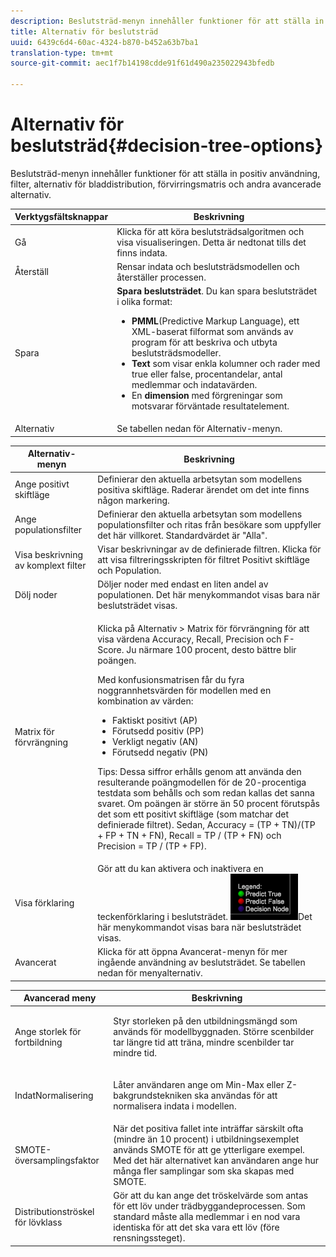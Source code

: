 ```yaml
---
description: Beslutsträd-menyn innehåller funktioner för att ställa in positiv användning, filter, alternativ för bladdistribution, förvirringsmatris och andra avancerade alternativ.
title: Alternativ för beslutsträd
uuid: 6439c6d4-60ac-4324-b870-b452a63b7ba1
translation-type: tm+mt
source-git-commit: aec1f7b14198cdde91f61d490a235022943bfedb

---
```



# Alternativ för beslutsträd{#decision-tree-options}

Beslutsträd-menyn innehåller funktioner för att ställa in positiv användning, filter, alternativ för bladdistribution, förvirringsmatris och andra avancerade alternativ.

<table id="table_0CBCCB0856E2469EBE8846B413CAB114"> 
 <thead> 
  <tr> 
   <th colname="col1" class="entry"> Verktygsfältsknappar </th> 
   <th colname="col2" class="entry"> Beskrivning </th> 
  </tr>
 </thead>
 <tbody> 
  <tr> 
   <td colname="col1"> Gå </td> 
   <td colname="col2"> Klicka för att köra beslutsträdsalgoritmen och visa visualiseringen. Detta är nedtonat tills det finns indata. </td> 
  </tr> 
  <tr> 
   <td colname="col1"> Återställ </td> 
   <td colname="col2"> Rensar indata och beslutsträdsmodellen och återställer processen. </td> 
  </tr> 
  <tr> 
   <td colname="col1"> Spara </td> 
   <td colname="col2"><b>Spara beslutsträdet</b>. Du kan spara beslutsträdet i olika format: 
    <ul id="ul_F7C7836C06D64912893113E8EEA05704"> 
     <li id="li_D2D8451A679243F1BC67C3B80CA5F83F"><b>PMML</b>(Predictive Markup Language), ett XML-baserat filformat som används av program för att beskriva och utbyta beslutsträdsmodeller. </li> 
     <li id="li_88C4B3E050CA4EFC9B7FA8BD446A9C55"><b>Text</b> som visar enkla kolumner och rader med true eller false, procentandelar, antal medlemmar och indatavärden. </li> 
     <li id="li_3F871B88F3FA41E9B95EFF5A181E3D57">En <b>dimension</b> med förgreningar som motsvarar förväntade resultatelement. </li> 
    </ul> </td> 
  </tr> 
  <tr> 
   <td colname="col1"> Alternativ </td> 
   <td colname="col2"> Se tabellen nedan för Alternativ-menyn. </td> 
  </tr> 
 </tbody> 
</table>

<table id="table_24D84440D0354C70928E8927624DB255"> 
 <thead> 
  <tr> 
   <th colname="col1" class="entry"> Alternativ-menyn </th> 
   <th colname="col2" class="entry"> Beskrivning </th> 
  </tr>
 </thead>
 <tbody> 
  <tr> 
   <td colname="col1"> Ange positivt skiftläge </td> 
   <td colname="col2"> Definierar den aktuella arbetsytan som modellens positiva skiftläge. Raderar ärendet om det inte finns någon markering. </td> 
  </tr> 
  <tr> 
   <td colname="col1"> Ange populationsfilter </td> 
   <td colname="col2"> Definierar den aktuella arbetsytan som modellens populationsfilter och ritas från besökare som uppfyller det här villkoret. Standardvärdet är "Alla". </td> 
  </tr> 
  <tr> 
   <td colname="col1"> Visa beskrivning av komplext filter </td> 
   <td colname="col2"> Visar beskrivningar av de definierade filtren. Klicka för att visa filtreringsskripten för filtret Positivt skiftläge och Population. </td> 
  </tr> 
  <tr> 
   <td colname="col1"> Dölj noder </td> 
   <td colname="col2"> Döljer noder med endast en liten andel av populationen. Det här menykommandot visas bara när beslutsträdet visas. </td> 
  </tr> 
  <tr> 
   <td colname="col1"> Matrix för förvrängning </td> 
   <td colname="col2"> <p>Klicka på <span class="uicontrol"> Alternativ</span> &gt; <span class="uicontrol"> Matrix</span> för förvrängning för att visa värdena Accuracy, Recall, Precision och F-Score. Ju närmare 100 procent, desto bättre blir poängen. </p> <p>Med konfusionsmatrisen får du fyra noggrannhetsvärden för modellen med en kombination av värden: 
     <ul id="ul_D9D512F5D74B44BDBD27B1912DF4CB02"> 
      <li id="li_28C541DF1CB543FEAF2D13C2F329DB52">Faktiskt positivt (AP) </li> 
      <li id="li_56233006A1544D95A72CE096CA55C1E6">Förutsedd positiv (PP) </li> 
      <li id="li_375FB2D6A0A3418A9AD377C9EBB65386">Verkligt negativ (AN) </li> 
      <li id="li_07A5D23A36BA4D448C25C1414836EB8E">Förutsedd negativ (PN) </li> 
     </ul> </p> <p>Tips:  Dessa siffror erhålls genom att använda den resulterande poängmodellen för de 20-procentiga testdata som behålls och som redan kallas det sanna svaret. Om poängen är större än 50 procent förutspås det som ett positivt skiftläge (som matchar det definierade filtret). Sedan, Accuracy = (TP + TN)/(TP + FP + TN + FN), Recall = TP / (TP + FN) och Precision = TP / (TP + FP). </p> </td> 
  </tr> 
  <tr> 
   <td colname="col1"> Visa förklaring </td> 
   <td colname="col2">Gör att du kan aktivera och inaktivera en teckenförklaring i beslutsträdet. <img placement="break" id="image_D5B9415A48C04619955BD96970F720A1" src="assets/decison_tree_legend.png" />Det här menykommandot visas bara när beslutsträdet visas. </td> 
  </tr> 
  <tr> 
   <td colname="col1"> Avancerat </td> 
   <td colname="col2"> Klicka för att öppna Avancerat-menyn för mer ingående användning av beslutsträdet. Se tabellen nedan för menyalternativ. </td> 
  </tr> 
 </tbody> 
</table>

<table id="table_91E4A74BFB224ABD889147324AC2910F"> 
 <thead> 
  <tr> 
   <th colname="col1" class="entry"> Avancerad meny </th> 
   <th colname="col2" class="entry"> Beskrivning </th> 
  </tr>
 </thead>
 <tbody> 
  <tr> 
   <td colname="col1"> Ange storlek för fortbildning </td> 
   <td colname="col2"> <p>Styr storleken på den utbildningsmängd som används för modellbyggnaden. Större scenbilder tar längre tid att träna, mindre scenbilder tar mindre tid. </p> </td> 
  </tr> 
  <tr> 
   <td colname="col1"> IndatNormalisering </td> 
   <td colname="col2"> <p> Låter användaren ange om Min-Max eller Z-bakgrundstekniken ska användas för att normalisera indata i modellen. </p> </td> 
  </tr> 
  <tr> 
   <td colname="col1"> SMOTE-översamplingsfaktor </td> 
   <td colname="col2"> När det positiva fallet inte inträffar särskilt ofta (mindre än 10 procent) i utbildningsexemplet används SMOTE för att ge ytterligare exempel. Med det här alternativet kan användaren ange hur många fler samplingar som ska skapas med SMOTE. </td> 
  </tr> 
  <tr> 
   <td colname="col1"> Distributionströskel för lövklass </td> 
   <td colname="col2"> Gör att du kan ange det tröskelvärde som antas för ett löv under trädbyggandeprocessen. Som standard måste alla medlemmar i en nod vara identiska för att det ska vara ett löv (före rensningssteget). </td> 
  </tr> 
 </tbody> 
</table>

